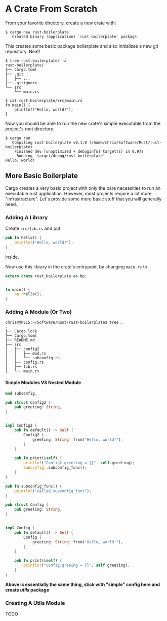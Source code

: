 # A Crate From Scratch

From your favorite directory, create a new crate with:

```console
$ cargo new rust-boilerplate
   Created binary (application) `rust-boilerplate` package
```

This creates some basic package boilerplate and also initializes a new git repository. Neat!

```console
$ tree rust-boilerplate/ -a
rust-boilerplate/
├── Cargo.toml
├── .git
│   ├── ...
├── .gitignore
└── src
    └── main.rs
```

```console
$ cat rust-boilerplate/src/main.rs 
fn main() {
    println!("Hello, world!");
}
```

Now you should be able to run the new crate's simple executable from the project's root directory.

```console
$ cargo run
   Compiling rust-boilerplate v0.1.0 (/home/chris/Software/Rust/rust-boilerplate)
    Finished dev [unoptimized + debuginfo] target(s) in 0.97s
     Running `target/debug/rust-boilerplate`
Hello, world!
```

## More Basic Boilerplate

Cargo creates a very basic project with only the bare necessities to run an executable rust application.
However, most projects require a lot more "infrastracture". Let's provide some more basic stuff that you will generally need.

### Adding A Library

Create `src/lib.rs` and put

```rust
pub fn hello() {
    println!("Hello, world!");
}
```

inside.

Now use this library in the crate's entrypoint by changing `main.rs` to

```rust
extern crate rust_boilerplate as bp;


fn main() {
    bp::hello();
}
```

### Adding A Module (Or Two)

```console
chris@XPS15:~/Software/Rust/rust-boilerplate$ tree .
.
├── Cargo.lock
├── Cargo.toml
├── README.md
├── src
│   ├── config2
│   │   ├── mod.rs
│   │   └── subconfig.rs
│   ├── config.rs
│   ├── lib.rs
│   └── main.rs
```

#### Simple Modules VS Nested Module

```rust
mod subconfig;

pub struct Config2 {
    pub greeting: String,
}


impl Config2 {
    pub fn default() -> Self {
        Config2 {
            greeting: String::from("Hello, world!"),
        }
    }

    pub fn print(&self) {
        println!("Config2.greeting = {}", self.greeting);
        subconfig::subconfig_func();
    }
}
```

```rust
pub fn subconfig_func() {
    println!("called subconfig_func");
}
```

```rust
pub struct Config {
    pub greeting: String,
}


impl Config {
    pub fn default() -> Self {
        Config {
            greeting: String::from("Hello, world!"),
        }
    }

    pub fn print(&self) {
        println!("Config.greeing = {}", self.greeting);
    }
}
```

**Above is essentially the same thing, stick with "simple" config here and create _utils_ package**

### Creating A Utils Module

TODO
